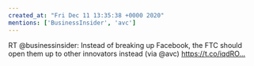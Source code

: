 ```yaml
---
created_at: "Fri Dec 11 13:35:38 +0000 2020"
mentions: ['BusinessInsider', 'avc']
---
```


RT @businessinsider: Instead of breaking up Facebook, the FTC should open them up to other innovators instead (via @avc) https://t.co/iqdRO…